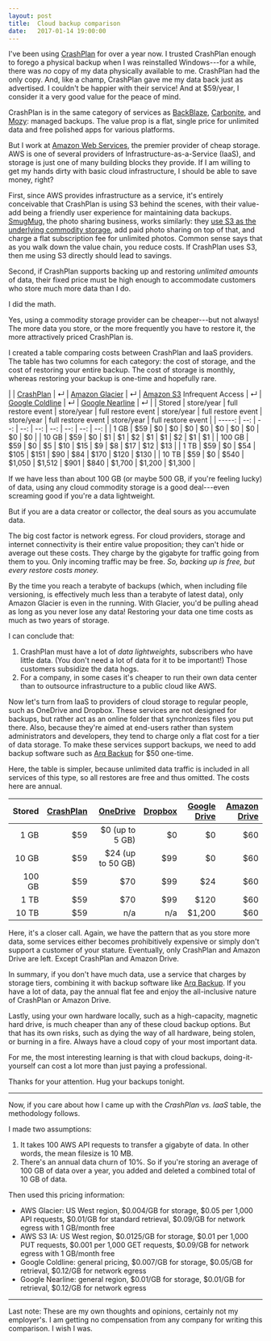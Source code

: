 ```yaml
---
layout: post
title:  Cloud backup comparison
date:   2017-01-14 19:00:00
---
```

I've been using [CrashPlan](http://www.crashplan.com) for over a year now.
I trusted CrashPlan enough to forego a physical backup when I was reinstalled Windows---for a while, there was _no_ copy of my data physically available to me.
CrashPlan had the only copy.
And, like a champ, CrashPlan gave me my data back just as advertised.
I couldn't be happier with their service!
And at $59/year, I consider it a very good value for the peace of mind.

CrashPlan is in the same category of services as [BackBlaze](http://www.backblaze.com), [Carbonite](http://www.carbonite.com), and [Mozy](http://www.mozy.com): managed backups.
The value prop is a flat, single price for unlimited data and free polished apps for various platforms.

But I work at [Amazon Web Services](http://aws.amazon.com), the premier provider of cheap storage.
AWS is one of several providers of Infrastructure-as-a-Service (IaaS), and storage is just one of many building blocks they provide.
If I am willing to get my hands dirty with basic cloud infrastructure, I should be able to save money, right?

First, since AWS provides infrastructure as a service, it's entirely conceivable that CrashPlan is using S3 behind the scenes, with their value-add being a friendly user experience for maintaining data backups.
[SmugMug](http://www.smugmug.com), the photo sharing business, works similarly: they [use S3 as the underlying commodity storage](https://aws.amazon.com/blogs/aws/amazon_s3_and_s/), add paid photo sharing on top of that, and charge a flat subscription fee for unlimited photos.
Common sense says that as you walk down the value chain, you reduce costs.
If CrashPlan uses S3, then me using S3 directly should lead to savings.

Second, if CrashPlan supports backing up and restoring _unlimited amounts_ of data, their fixed price must be high enough to accommodate customers who store much more data than I do.

I did the math.

Yes, using a commodity storage provider can be cheaper---but not always!
The more data you store, or the more frequently you have to restore it, the more attractively priced CrashPlan is.

I created a table comparing costs between CrashPlan and IaaS providers.
The table has two columns for each category: the cost of storage, and the cost of restoring your entire backup.
The cost of storage is monthly, whereas restoring your backup is one-time and hopefully rare.

|        | [CrashPlan](http://www.crashplan.com) | ↵ | [Amazon Glacier](https://aws.amazon.com/glacier/) | ↵ | [Amazon S3](https://aws.amazon.com/s3/) Infrequent Access | ↵ | [Google Coldline](https://cloud.google.com/storage/archival/) | ↵ | [Google Nearline](https://cloud.google.com/storage-nearline/) | ↵                  |
| Stored | store/year | full restore event | store/year     | full restore event | store/year                  | full restore event | store/year     | full restore event | store/year       | full restore event |
| -----: | --: | --: | --: | --: | --: | --: | --: | --: |
| 1 GB   | $59 | $0 | $0 | $0 | $0 | $0 | $0 | $0 | $0 | $0 |
| 10 GB  | $59 | $0 | $1 | $1 | $2 | $1 | $1 | $2 | $1 | $1 |
| 100 GB | $59 | $0 | $5 | $10 | $15 | $9 | $8 | $17 | $12 | $13 |
| 1 TB | $59 | $0 | $54 | $105 | $151 | $90 | $84 | $170 | $120 | $130 |
| 10 TB | $59 | $0 | $540 | $1,050 | $1,512 | $901 | $840 | $1,700 | $1,200 | $1,300 |

If we have less than about 100 GB (or maybe 500 GB, if you're feeling lucky) of data, using any cloud commodity storage is a good deal---even screaming good if you're a data lightweight.

But if you are a data creator or collector, the deal sours as you accumulate data.

The big cost factor is network egress.
For cloud providers, storage and internet connectivity is their entire value proposition; they can't hide or average out these costs.
They charge by the gigabyte for traffic going from them to you.
Only incoming traffic may be free.
*So, backing up is free, but every restore costs money.*

By the time you reach a terabyte of backups (which, when including file versioning, is effectively much less than a terabyte of latest data), only Amazon Glacier is even in the running.
With Glacier, you'd be pulling ahead as long as you never lose any data!
Restoring your data one time costs as much as two years of storage.

I can conclude that:

1. CrashPlan must have a lot of _data lightweights_, subscribers who have little data.  (You don't need a lot of data for it to be important!)  Those customers subsidize the data hogs.
2. For a company, in some cases it's cheaper to run their own data center than to outsource infrastructure to a public cloud like AWS.

Now let's turn from IaaS to providers of cloud storage to regular people, such as OneDrive and Dropbox.
These services are not designed for backups, but rather act as an online folder that synchronizes files you put there.
Also, because they're aimed at end-users rather than system administrators and developers, they tend to charge only a flat cost for a tier of data storage.
To make these services support backups, we need to add backup software such as [Arq Backup](http://www.arqbackup.com) for $50 one-time.

Here, the table is simpler, because unlimited data traffic is included in all services of this type, so all restores are free and thus omitted.
The costs here are annual.

| Stored | [CrashPlan](http://www.crashplan.com) | [OneDrive](http://www.onedrive.com) | [Dropbox](http://www.dropbox.com) | [Google Drive](http://google.com/drive) | [Amazon Drive](https://www.amazon.com/clouddrive/home) |
| -----: | --: | --: | --: | --: | --: |
| 1 GB   | $59 | $0 (up to 5 GB) | $0 | $0 | $60 |
| 10 GB  | $59 | $24 (up to 50 GB) | $99 | $0 | $60 |
| 100 GB | $59 | $70 | $99 | $24 | $60 |
| 1 TB   | $59 | $70 | $99 | $120 | $60 |
| 10 TB  | $59 | n/a | n/a | $1,200 | $60 |

Here, it's a closer call.
Again, we have the pattern that as you store more data, some services either becomes prohibitively expensive or simply don't support a customer of your stature.
Eventually, only CrashPlan and Amazon Drive are left.
Except CrashPlan and Amazon Drive.

In summary, if you don't have much data, use a service that charges by storage tiers, combining it with backup software like [Arq Backup](http://www.arqbackup.com).
If you have a lot of data, pay the annual flat fee and enjoy the all-inclusive nature of CrashPlan or Amazon Drive.

Lastly, using your own hardware locally, such as a high-capacity, magnetic hard drive, is much cheaper than any of these cloud backup options.
But that has its own risks, such as dying the way of all hardware, being stolen, or burning in a fire.
Always have a cloud copy of your most important data.

For me, the most interesting learning is that with cloud backups, doing-it-yourself can cost a lot more than just paying a professional.

Thanks for your attention.
Hug your backups tonight.

------

Now, if you care about how I came up with the _CrashPlan vs. IaaS_ table, the methodology follows.

I made two assumptions:

1. It takes 100 AWS API requests to transfer a gigabyte of data.  In other words, the mean filesize is 10 MB.
2. There's an annual data churn of 10%.  So if you're storing an average of 100 GB of data over a year, you added and deleted a combined total of 10 GB of data.

Then used this pricing information:

* AWS Glacier: US West region, $0.004/GB for storage, $0.05 per 1,000 API requests, $0.01/GB for standard retrieval, $0.09/GB for network egress with 1 GB/month free
* AWS S3 IA: US West region, $0.0125/GB for storage, $0.01 per 1,000 PUT requests, $0.001 per 1,000 GET requests, $0.09/GB for network egress with 1 GB/month free
* Google Coldline: general pricing, $0.007/GB for storage, $0.05/GB for retrieval, $0.12/GB for network egress
* Google Nearline: general region, $0.01/GB for storage, $0.01/GB for retrieval, $0.12/GB for network egress

------

Last note: These are my own thoughts and opinions, certainly not my employer's.
I am getting no compensation from any company for writing this comparison.
I wish I was.
